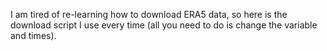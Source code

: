 I am tired of re-learning how to download ERA5 data, so here is the download script I use every time (all you need to do is change the variable and times).
